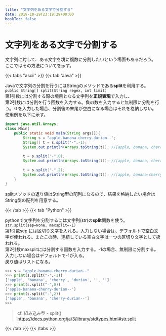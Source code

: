 ```yaml
---
title: "文字列をある文字で分割する"
date: 2019-10-29T23:19:29+09:00
bookToc: false
---
```


# 文字列をある文字で分割する

文字列に対して、ある文字を境に複数に分割したいという場面もあるだろう。
ここではその方法についてを示す。

{{< tabs "ascii" >}}
{{< tab "Java" >}}

Javaで文字列の分割を行うにはStringのメソッドである**split**を利用する。  
`public String[] split(String regex, int limit)`  
第1引数には分割する際の境目となる文字列を**正規表現**で入力し、  
第2引数には分割を行う回数を入力する。負の数を入力すると無制限に分割を行う。０を入力した場合、分割後の末尾が空白になる場合はそれを格納しない。  
使用例を以下に示す。

```java
import java.util.Arrays;
class Main{
    public static void main(String args[]){
        String s = "apple-banana-cherry-durian--";
        String[] t = s.split("-",-1);
        System.out.println(Arrays.toString(t)); //[apple, banana, cherry, durian, , ]
  
        t = s.split("-",0);
        System.out.println(Arrays.toString(t)); //[apple, banana, cherry, durian]
  
        t = s.split("-",2);
        System.out.println(Arrays.toString(t)); //[apple, banana-cherry-durian--]
    }
}
```

splitメソッドの返り値はString型の配列になるので、結果を格納したい場合はString型の配列を用意する。

{{< /tab >}}
{{< tab "Python" >}}

pythonで文字列を分割するには文字列(str)の**split**関数を使う。   
`str.split(sep=None, maxsplit=-1)`   
第1引数sep には区切り文字を入れる。入力しない場合は、デフォルトで空白文字が使われる。またこの時、連続している空白文字は一つの区切り文字として扱われる。  
第2引数maxsplitには分割する回数を入力する。-1の場合、無制限に分割する。入力しない場合はデフォルトで-1が入る。  
戻り値はリストになる。

```python
>>> s = "apple-banana-cherry-durian--"
>>> print(s.split("-",-1))
['apple', 'banana', 'cherry', 'durian', '', '']
>>> print(s.split("-",0))
['apple-banana-cherry-durian--']
>>> print(s.split("-",2))
['apple', 'banana', 'cherry-durian--']
>>>
```

> cf. 組み込み型 - split() 
> https://docs.python.org/ja/3/library/stdtypes.html#str.split

{{< /tab >}}
{{< /tabs >}}

